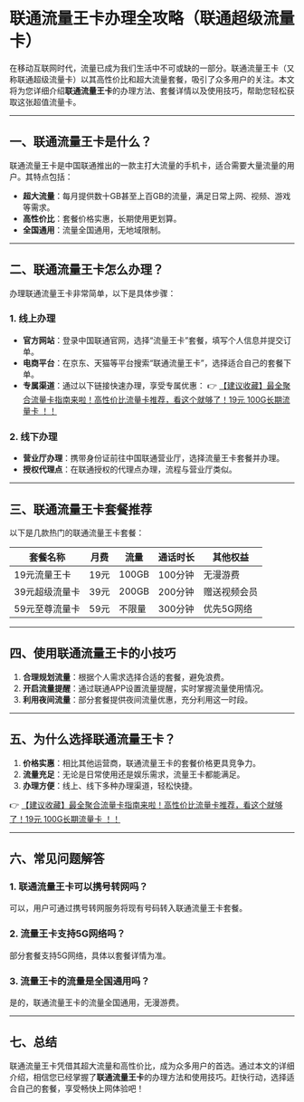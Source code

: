 # 联通流量王卡办理全攻略（联通超级流量卡）

在移动互联网时代，流量已成为我们生活中不可或缺的一部分。联通流量王卡（又称联通超级流量卡）以其高性价比和超大流量套餐，吸引了众多用户的关注。本文将为您详细介绍**联通流量王卡**的办理方法、套餐详情以及使用技巧，帮助您轻松获取这张超值流量卡。

---

## 一、联通流量王卡是什么？

联通流量王卡是中国联通推出的一款主打大流量的手机卡，适合需要大量流量的用户。其特点包括：

- **超大流量**：每月提供数十GB甚至上百GB的流量，满足日常上网、视频、游戏等需求。
- **高性价比**：套餐价格实惠，长期使用更划算。
- **全国通用**：流量全国通用，无地域限制。

---

## 二、联通流量王卡怎么办理？

办理联通流量王卡非常简单，以下是具体步骤：

### 1. 线上办理
- **官方网站**：登录中国联通官网，选择“流量王卡”套餐，填写个人信息并提交订单。
- **电商平台**：在京东、天猫等平台搜索“联通流量王卡”，选择适合自己的套餐下单。
- **专属渠道**：通过以下链接快速办理，享受专属优惠：
  👉 [【建议收藏】最全聚合流量卡指南来啦！高性价比流量卡推荐，看这个就够了！19元 100G长期流量卡 ！！](https://bit.ly/Liuliangka)

### 2. 线下办理
- **营业厅办理**：携带身份证前往中国联通营业厅，选择流量王卡套餐并办理。
- **授权代理点**：在联通授权的代理点办理，流程与营业厅类似。

---

## 三、联通流量王卡套餐推荐

以下是几款热门的联通流量王卡套餐：

| 套餐名称       | 月费  | 流量       | 通话时长 | 其他权益         |
|----------------|-------|------------|----------|------------------|
| 19元流量王卡   | 19元  | 100GB      | 100分钟  | 无漫游费         |
| 39元超级流量卡 | 39元  | 200GB      | 200分钟  | 赠送视频会员     |
| 59元至尊流量卡 | 59元  | 不限量     | 300分钟  | 优先5G网络       |

---

## 四、使用联通流量王卡的小技巧

1. **合理规划流量**：根据个人需求选择合适的套餐，避免浪费。
2. **开启流量提醒**：通过联通APP设置流量提醒，实时掌握流量使用情况。
3. **利用夜间流量**：部分套餐提供夜间流量优惠，充分利用这一时段。

---

## 五、为什么选择联通流量王卡？

1. **价格实惠**：相比其他运营商，联通流量王卡的套餐价格更具竞争力。
2. **流量充足**：无论是日常使用还是娱乐需求，流量王卡都能满足。
3. **办理方便**：线上、线下多种办理渠道，轻松快捷。

👉 [【建议收藏】最全聚合流量卡指南来啦！高性价比流量卡推荐，看这个就够了！19元 100G长期流量卡 ！！](https://bit.ly/Liuliangka)

---

## 六、常见问题解答

### 1. 联通流量王卡可以携号转网吗？
可以，用户可通过携号转网服务将现有号码转入联通流量王卡套餐。

### 2. 流量王卡支持5G网络吗？
部分套餐支持5G网络，具体以套餐详情为准。

### 3. 流量王卡的流量是全国通用吗？
是的，联通流量王卡的流量全国通用，无漫游费。

---

## 七、总结

联通流量王卡凭借其超大流量和高性价比，成为众多用户的首选。通过本文的详细介绍，相信您已经掌握了**联通流量王卡**的办理方法和使用技巧。赶快行动，选择适合自己的套餐，享受畅快上网体验吧！